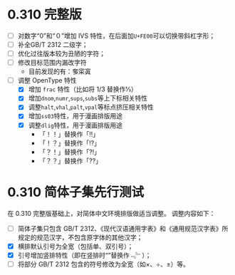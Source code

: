 # 0.310 完整版
- [ ] 对数字“0”和“０”增加 IVS 特性，在后面加`U+FE00`可以切换带斜杠字形；
- [ ] 补全GB/T 2312 二级字；
- [ ] 优化过往版本较为丑陋的字符；
- [ ] 修改目标范围内漏改字符
   - 目前发现的有：奓寀寘
- [ ] 调整 OpenType 特性
  - [x] 增加 `frac` 特性（比如将 1/3 替换作1⁄3）
  - [x] 增加`dnom`,`numr`,`sups`,`subs`等上下标相关特性
  - [x] 调整`halt`,`vhal`,`palt`,`vpal`等标点挤压相关特性
  - [x] 增加`ss03`特性，用于漫画排版用途
  - [x] 调整`dlig`特性，用于漫画排版用途
    - 「！！」替换作「‼」
    - 「！？」替换作「⁉」
    - 「？！」替换作「⁈」
    - 「？？」替换作「⁇」

# 0.310 简体子集先行测试
在 0.310 完整版基础上，对简体中文环境排版做适当调整。
调整内容如下：
 - [ ] 简体子集只包含 GB/T 2312、《现代汉语通用字表》和《通用规范汉字表》所规定的规范汉字，不包含原字体的其他汉字；
 - [x] 横排默认引号为全宽（包括单、双引号）；
 - [x] 引号增加竖排特性（即在竖排时“”替换作﹃﹄）；
 - [ ] 将部分 GB/T 2312 包含的符号修改为全宽（如×、÷、±）等。